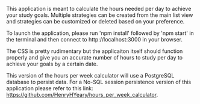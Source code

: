 This application is meant to calculate the hours needed per day to achieve your study goals. 
Multiple strategies can be created from the main list view and strategies can be customized or deleted based on your preference.

To launch the application, please run 'npm install' followed by 'npm start' in the terminal and then connect to http://localhost:3000 in your browser.

The CSS is pretty rudimentary but the applicaiton itself should function properly and give you an accurate number of hours to study per day to achieve your goals by a certain date.

This version of the hours per week calculator will use a PostgreSQL database to persist data. For a No-SQL session persistence version of this application please refer to this link: https://github.com/HenryHYeary/hours_per_week_calculator.